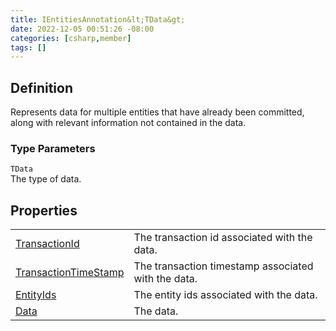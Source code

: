 ```yaml
---
title: IEntitiesAnnotation&lt;TData&gt;
date: 2022-12-05 00:51:26 -08:00
categories: [csharp,member]
tags: []
---
```


## Definition

Represents data for multiple entities that have already been committed, along with relevant information not
contained
in the data.

### Type Parameters
`TData`<br />The type of data.
## Properties
<table><tr><td><!--/posts/csharp.member.entitydb.abstractions.annotations.ientitiesannotation`1.transactionid/--><a href='#'>TransactionId</a></td><td>
The transaction id associated with the data.
</td></tr><tr><td><!--/posts/csharp.member.entitydb.abstractions.annotations.ientitiesannotation`1.transactiontimestamp/--><a href='#'>TransactionTimeStamp</a></td><td>
The transaction timestamp associated with the data.
</td></tr><tr><td><!--/posts/csharp.member.entitydb.abstractions.annotations.ientitiesannotation`1.entityids/--><a href='#'>EntityIds</a></td><td>
The entity ids associated with the data.
</td></tr><tr><td><!--/posts/csharp.member.entitydb.abstractions.annotations.ientitiesannotation`1.data/--><a href='#'>Data</a></td><td>
The data.
</td></tr></table>

